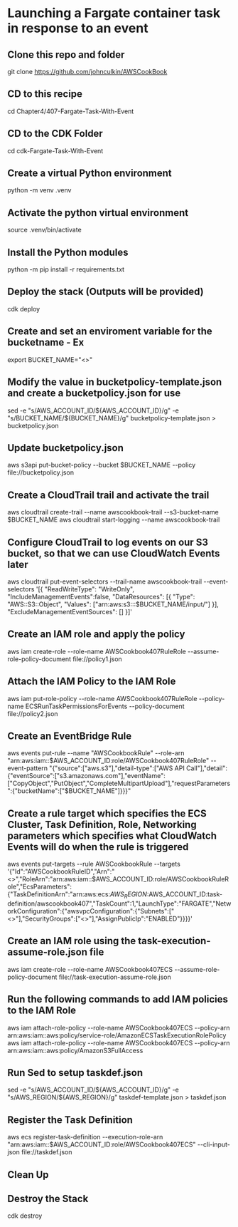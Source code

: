 # Launching a Fargate container task in response to an event

## Clone this repo and folder
git clone https://github.com/johnculkin/AWSCookBook
## CD to this recipe
cd Chapter4/407-Fargate-Task-With-Event

## CD to the CDK Folder 
cd cdk-Fargate-Task-With-Event
## Create a virtual Python environment
python -m venv .venv

## Activate the python virtual environment
source .venv/bin/activate

## Install the Python modules
python -m pip install -r requirements.txt

## Deploy the stack (Outputs will be provided)
cdk deploy

## Create and set an enviroment variable for the bucketname - Ex
export BUCKET_NAME="<<S3BucketName>>"

## Modify the value in bucketpolicy-template.json and create a bucketpolicy.json for use
sed -e "s/AWS_ACCOUNT_ID/${AWS_ACCOUNT_ID}/g" -e "s/BUCKET_NAME/${BUCKET_NAME}/g" bucketpolicy-template.json > bucketpolicy.json

## Update bucketpolicy.json
aws s3api put-bucket-policy --bucket $BUCKET_NAME --policy file://bucketpolicy.json

## Create a CloudTrail trail and activate the trail
aws cloudtrail create-trail --name awscookbook-trail --s3-bucket-name $BUCKET_NAME
aws cloudtrail start-logging --name awscookbook-trail

## Configure CloudTrail to log events on our S3 bucket, so that we can use CloudWatch Events later
aws cloudtrail put-event-selectors --trail-name awscookbook-trail --event-selectors '[{ "ReadWriteType": "WriteOnly", "IncludeManagementEvents":false, "DataResources": [{ "Type": "AWS::S3::Object", "Values": ["arn:aws:s3:::$BUCKET_NAME/input/"] }], "ExcludeManagementEventSources": [] }]'

## Create an IAM role and apply the policy
aws iam create-role --role-name AWSCookbook407RuleRole --assume-role-policy-document file://policy1.json

## Attach the IAM Policy to the IAM Role
aws iam put-role-policy --role-name AWSCookbook407RuleRole --policy-name ECSRunTaskPermissionsForEvents --policy-document file://policy2.json

## Create an EventBridge Rule 
aws events put-rule --name "AWSCookbookRule" --role-arn "arn:aws:iam::$AWS_ACCOUNT_ID:role/AWSCookbook407RuleRole" --event-pattern "{\"source\":[\"aws.s3\"],\"detail-type\":[\"AWS API Call\"],\"detail\":{\"eventSource\":[\"s3.amazonaws.com\"],\"eventName\":[\"CopyObject\",\"PutObject\",\"CompleteMultipartUpload\"],\"requestParameters\":{\"bucketName\":[\"$BUCKET_NAME\"]}}}"

## Create a rule target which specifies the ECS Cluster, Task Definition, Role, Networking parameters which specifies what CloudWatch Events will do when the rule is triggered
aws events put-targets --rule AWSCookbookRule --targets '{"Id":"AWSCookbookRuleID","Arn":"<<ECSClusterArn>>","RoleArn":"arn:aws:iam::$AWS_ACCOUNT_ID:role\/AWSCookbookRuleRole","EcsParameters":{"TaskDefinitionArn":"arn:aws:ecs:$AWS_REGION:$AWS_ACCOUNT_ID:task-definition\/awscookbook407","TaskCount":1,"LaunchType":"FARGATE","NetworkConfiguration":{"awsvpcConfiguration":{"Subnets":["<<VPCPrivateSubnets>>"],"SecurityGroups":["<<VPCDefaultSecurityGroup>>"],"AssignPublicIp":"ENABLED"}}}}'

## Create an IAM role using the task-execution-assume-role.json file
aws iam create-role --role-name AWSCookbook407ECS --assume-role-policy-document file://task-execution-assume-role.json

## Run the following commands to add IAM policies to the IAM Role
aws iam attach-role-policy --role-name AWSCookbook407ECS --policy-arn arn:aws:iam::aws:policy/service-role/AmazonECSTaskExecutionRolePolicy
aws iam attach-role-policy --role-name AWSCookbook407ECS --policy-arn arn:aws:iam::aws:policy/AmazonS3FullAccess

## Run Sed to setup taskdef.json
sed -e "s/AWS_ACCOUNT_ID/${AWS_ACCOUNT_ID}/g" -e "s/AWS_REGION/${AWS_REGION}/g" taskdef-template.json > taskdef.json

## Register the Task Definition 
aws ecs register-task-definition --execution-role-arn "arn:aws:iam::$AWS_ACCOUNT_ID:role/AWSCookbook407ECS" --cli-input-json file://taskdef.json

## Clean Up 

## Destroy the Stack
cdk destroy 
